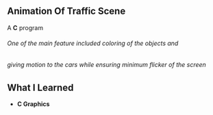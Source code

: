 ## Animation Of Traffic Scene
A **C**  program 
###### One of the main feature included coloring of the objects and
###### giving motion to the cars while ensuring minimum flicker of the screen 
## What I Learned 
- **C Graphics**
